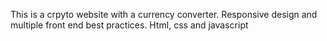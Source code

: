 This is a crpyto website with a currency converter.
Responsive design and multiple front end best practices.
Html, css and javascript